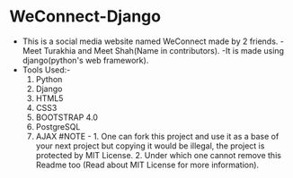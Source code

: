 # WeConnect-Django
- This is a social media website named WeConnect made by 2 friends.
-Meet Turakhia and Meet Shah(Name in contributors).
-It is made using django(python's web framework).
- Tools Used:-
  1. Python
  2. Django
  3. HTML5
  4. CSS3
  5. BOOTSTRAP 4.0
  6. PostgreSQL
  7. AJAX
#NOTE - 1. One can fork this project and use it as a base of your next project but copying it would be illegal, the project is protected by MIT License.
        2. Under which one cannot remove this Readme too (Read about MIT License for more information).
